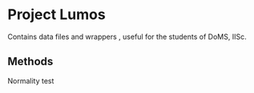 # Project Lumos

Contains data files and wrappers , useful for the students of DoMS, IISc.

## Methods

Normality test

